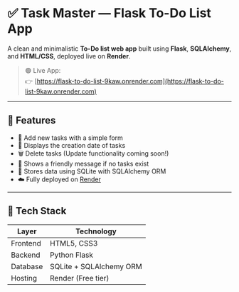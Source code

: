# ✅ Task Master — Flask To-Do List App

A clean and minimalistic **To-Do list web app** built using **Flask**, **SQLAlchemy**, and **HTML/CSS**, deployed live on **Render**.

> 🟢 Live App:  
👉 [https://flask-to-do-list-9kaw.onrender.com](https://flask-to-do-list-9kaw.onrender.com)

---

## 🚀 Features

- 📝 Add new tasks with a simple form  
- 📅 Displays the creation date of tasks  
- 🗑️ Delete tasks (Update functionality coming soon!)  
- 🔄 Shows a friendly message if no tasks exist  
- 💽 Stores data using SQLite with SQLAlchemy ORM  
- ☁️ Fully deployed on [Render](https://render.com)  

---

## 🧠 Tech Stack

| Layer     | Technology                  |
|-----------|-----------------------------|
| Frontend  | HTML5, CSS3                 |
| Backend   | Python Flask                |
| Database  | SQLite + SQLAlchemy ORM     |
| Hosting   | Render (Free tier)          |


